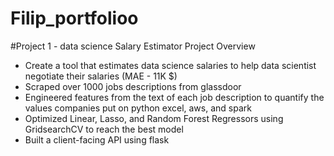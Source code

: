 # Filip_portfolioo
#Project 1 - data science Salary Estimator Project Overview
- Create a tool that estimates data science salaries to help data scientist negotiate their salaries (MAE - 11K $)
- Scraped over 1000 jobs descriptions from glassdoor 
- Engineered features from the text of each job description to quantify the values companies put on python excel, aws, and spark
- Optimized Linear, Lasso, and Random Forest Regressors using GridsearchCV to reach the best model
- Built a client-facing API using flask 
